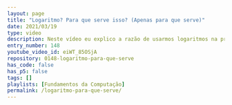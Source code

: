 ```yaml
---
layout: page
title: "Logaritmo? Para que serve isso? (Apenas para que serve)"
date: 2021/03/19
type: video
description: Neste vídeo eu explico a razão de usarmos logaritmos na prática. Os logaritmos servem para simplificar a nossa vida, mas em que situações eles simplificam?
entry_number: 148
youtube_video_id: eiWT_85OSjA
repository: 0148-logaritmo-para-que-serve
has_code: false
has_p5: false
tags: []
playlists: [Fundamentos da Computação]
permalink: /logaritmo-para-que-serve/
---
```


